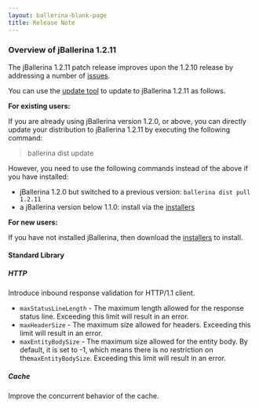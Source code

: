 ```yaml
---
layout: ballerina-blank-page
title: Release Note
---
```

### Overview of jBallerina 1.2.11

The jBallerina 1.2.11 patch release improves upon the 1.2.10 release by addressing a number of [issues](https://github.com/ballerina-platform/ballerina-lang/issues?q=is%3Aissue+milestone%3A%22Ballerina+1.2.11%22+is%3Aclosed).

You can use the [update tool](/learn/bal-command/update-tool/) to update to jBallerina 1.2.11 as follows.

**For existing users:**

If you are already using jBallerina version 1.2.0, or above, you can directly update your distribution to jBallerina 1.2.11 by executing the following command:

> ballerina dist update

However, you need to use the following commands instead of the above if you have installed:

- jBallerina 1.2.0 but switched to a previous version: `ballerina dist pull 1.2.11`
- a jBallerina version below 1.1.0: install via the [installers](/downloads/)

**For new users:**

If you have not installed jBallerina, then download the [installers](/downloads/) to install.

#### Standard Library

##### HTTP

Introduce inbound response validation for HTTP/1.1 client. 

- `maxStatusLineLength` - The maximum length allowed for the response status line. Exceeding this limit will result in an error.
- `maxHeaderSize` - The maximum size allowed for headers. Exceeding this limit will result in an error.
- `maxEntityBodySize` - The maximum size allowed for the entity body. By default, it is set to -1, which means there is no restriction on the`maxEntityBodySize`. Exceeding this limit will result in an error.

##### Cache

Improve the concurrent behavior of the cache.